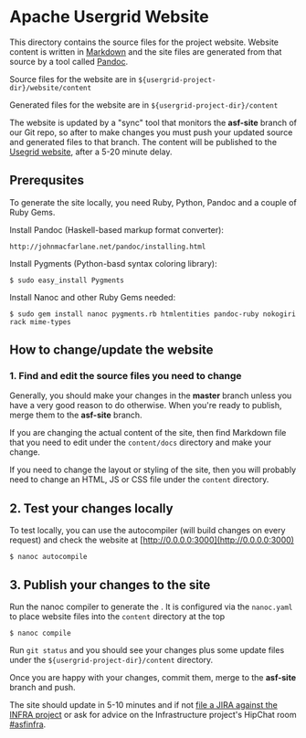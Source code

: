 # Apache Usergrid Website

This directory contains the source files for the project website. Website content is written in [Markdown](https://help.github.com/articles/markdown-basics) and the site files are generated from that source by a tool called [Pandoc](http://johnmacfarlane.net/pandoc).

Source files for the website are in ``${usergrid-project-dir}/website/content``

Generated files for the website are in ``${usergrid-project-dir}/content``

The website is updated by a "sync" tool that monitors the __asf-site__ branch of our Git repo, so after to make changes you must push your updated source and generated files to that branch. 
The content will be published to the [Usegrid website](http://usergrid.incubator.apache.org), after a 5-20 minute delay. 

## Prerequsites

To generate the site locally, you need Ruby, Python, Pandoc and a couple of Ruby Gems. 

Install Pandoc (Haskell-based markup format converter):

    http://johnmacfarlane.net/pandoc/installing.html

Install Pygments (Python-basd syntax coloring library):

    $ sudo easy_install Pygments

Install Nanoc and other Ruby Gems needed:

    $ sudo gem install nanoc pygments.rb htmlentities pandoc-ruby nokogiri rack mime-types

## How to change/update the website 

### 1. Find and edit the source files you need to change

Generally, you should make your changes in the __master__ branch unless you have a very good reason to do otherwise. When you're ready to publish, merge them to the __asf-site__ branch.

If you are changing the actual content of the site, then find Markdown file that you need to edit under the ``content/docs`` directory and make your change.

If you need to change the layout or styling of the site, then you will probably need to change an HTML, JS or CSS file under the ``content`` directory.

## 2. Test your changes locally

To test locally, you can use the autocompiler (will build changes on every request) and check the website at [http://0.0.0.0:3000](http://0.0.0.0:3000)

    $ nanoc autocompile
    
## 3. Publish your changes to the site    

Run the nanoc compiler to generate the . It is configured via the ``nanoc.yaml`` to place website files into the ``content`` directory at the top 

    $ nanoc compile

Run ``git status`` and you should see your changes plus some update files under the ``${usergrid-project-dir}/content`` directory. 

Once you are happy with your changes, commit them, merge to the __asf-site__ branch and push.

The site should update in 5-10 minutes and if not [file a JIRA against the INFRA project](https://issues.apache.org/jira/browse/INFRA) or ask for advice on the Infrastructure project's HipChat room [#asfinfra](https://www.hipchat.com/g4P84gemn). 

